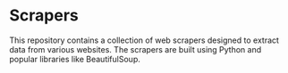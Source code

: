 # Scrapers

This repository contains a collection of web scrapers designed to extract data from various websites. The scrapers are built using Python and popular libraries like BeautifulSoup.
